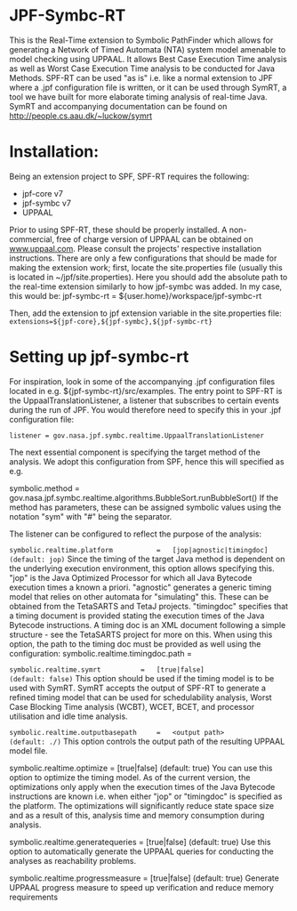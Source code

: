 # JPF-Symbc-RT
This is the Real-Time extension to Symbolic PathFinder which allows for generating a Network of Timed Automata (NTA) system model amenable to model checking using UPPAAL.
It allows Best Case Execution Time analysis as well as Worst Case Execution Time analysis to be conducted for Java Methods.
SPF-RT can be used "as is" i.e. like a normal extension to JPF where a .jpf configuration file is written, or it can be used through SymRT, a tool we have built for more elaborate timing analysis of real-time Java. SymRT and accompanying documentation can be found on http://people.cs.aau.dk/~luckow/symrt

# Installation:
Being an extension project to SPF, SPF-RT requires the following:
* jpf-core v7
* jpf-symbc v7
* UPPAAL

Prior to using SPF-RT, these should be properly installed. A non-commercial, free of charge version of UPPAAL can be obtained on www.uppaal.com. Please consult the projects' respective installation instructions.
There are only a few configurations that should be made for making the extension work; first, locate the site.properties file (usually this is located in ~/jpf/site.properties). Here you should add the absolute path to the real-time extension similarly to how jpf-symbc was added. In my case, this would be: 
jpf-symbc-rt = ${user.home}/workspace/jpf-symbc-rt

Then, add the extension to jpf extension variable in the site.properties file:
```extensions=${jpf-core},${jpf-symbc},${jpf-symbc-rt}```

# Setting up jpf-symbc-rt
For inspiration, look in some of the accompanying .jpf configuration files located in e.g. ${jpf-symbc-rt}/src/examples.
The entry point to SPF-RT is the UppaalTranslationListener, a listener that subscribes to certain events during the run of JPF. You would therefore need to specify this in your .jpf configuration file:

```listener = gov.nasa.jpf.symbc.realtime.UppaalTranslationListener```

The next essential component is specifying the target method of the analysis. We adopt this configuration from SPF, hence this will specified as e.g.

symbolic.method = gov.nasa.jpf.symbc.realtime.algorithms.BubbleSort.runBubbleSort()
If the method has parameters, these can be assigned symbolic values using the notation "sym" with "#" being the separator.

The listener can be configured to reflect the purpose of the analysis:

```symbolic.realtime.platform 			=	[jop|agnostic|timingdoc]	(default: jop)```
Since the timing of the target Java method is dependent on the underlying execution environment, this option allows specifying this. "jop" is the Java Optimized Processor for which all Java Bytecode execution times a known a priori. "agnostic" generates a generic timing model that relies on other automata for "simulating" this. These can be obtained from the TetaSARTS and TetaJ projects. "timingdoc" specifies that a timing document is provided stating the execution times of the Java Bytecode instructions. A timing doc is an XML document following a simple structure - see the TetaSARTS project for more on this. When using this option, the path to the timing doc must be provided as well using the configuration: symbolic.realtime.timingdoc.path = <source path>

```symbolic.realtime.symrt 			=	[true|false]				(default: false)```
This option should be used if the timing model is to be used with SymRT. SymRT accepts the output of SPF-RT to generate a refined timing model that can be used for schedulability analysis, Worst Case Blocking Time analysis (WCBT), WCET, BCET, and processor utilisation and idle time analysis.

```symbolic.realtime.outputbasepath 	=	<output path>				(default: ./)```
This option controls the output path of the resulting UPPAAL model file.

symbolic.realtime.optimize 			= 	[true|false]				(default: true)
You can use this option to optimize the timing model. As of the current version, the optimizations only apply when the execution times of the Java Bytecode instructions are known i.e. when either "jop" or "timingdoc" is specified as the platform. The optimizations will significantly reduce state space size and as a result of this, analysis time and memory consumption during analysis.

symbolic.realtime.generatequeries 	= 	[true|false]				(default: true)
Use this option to automatically generate the UPPAAL queries for conducting the analyses as reachability problems.

symbolic.realtime.progressmeasure	= 	[true|false]				(default: true)
Generate UPPAAL progress measure to speed up verification and reduce memory requirements
